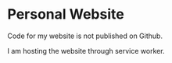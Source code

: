 # Personal Website
Code for my website is not published on Github. 

I am hosting the website through service worker.
